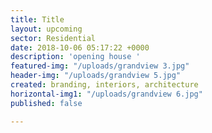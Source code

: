 ```yaml
---
title: Title
layout: upcoming
sector: Residential
date: 2018-10-06 05:17:22 +0000
description: 'opening house '
featured-img: "/uploads/grandview 3.jpg"
header-img: "/uploads/grandview 5.jpg"
created: branding, interiors, architecture
horizontal-img1: "/uploads/grandview 6.jpg"
published: false

---
```

